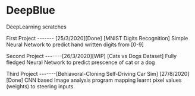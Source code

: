 # DeepBlue
DeepLearning scratches

First Project ------- [25/3/2020][Done] [MNIST Digits Recognition] Simple Neural Network to predict hand written digits from [0-9]

Second Project -------[26/3/2020][WIP] [Cats vs Dogs Dataset] Fully fledged Neural Network to predict prescence of cat or a dog

Third Project -------[Behiavoral-Cloning Self-Driving Car Sim] [27/8/2020] [Done]  CNN based Image analysis program mapping learnt pixel values (weights) to steering inputs.
